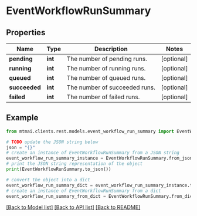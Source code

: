 # EventWorkflowRunSummary


## Properties

Name | Type | Description | Notes
------------ | ------------- | ------------- | -------------
**pending** | **int** | The number of pending runs. | [optional] 
**running** | **int** | The number of running runs. | [optional] 
**queued** | **int** | The number of queued runs. | [optional] 
**succeeded** | **int** | The number of succeeded runs. | [optional] 
**failed** | **int** | The number of failed runs. | [optional] 

## Example

```python
from mtmai.clients.rest.models.event_workflow_run_summary import EventWorkflowRunSummary

# TODO update the JSON string below
json = "{}"
# create an instance of EventWorkflowRunSummary from a JSON string
event_workflow_run_summary_instance = EventWorkflowRunSummary.from_json(json)
# print the JSON string representation of the object
print(EventWorkflowRunSummary.to_json())

# convert the object into a dict
event_workflow_run_summary_dict = event_workflow_run_summary_instance.to_dict()
# create an instance of EventWorkflowRunSummary from a dict
event_workflow_run_summary_from_dict = EventWorkflowRunSummary.from_dict(event_workflow_run_summary_dict)
```
[[Back to Model list]](../README.md#documentation-for-models) [[Back to API list]](../README.md#documentation-for-api-endpoints) [[Back to README]](../README.md)


